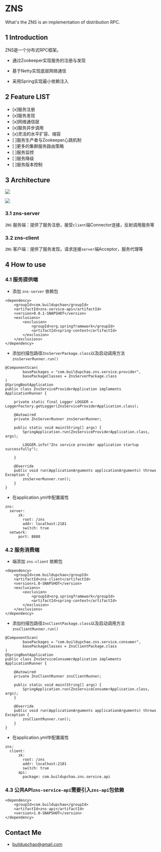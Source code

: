 # ZNS
What's the ZNS is an implementation of distribution RPC.

## 1 Introduction

ZNS是一个分布式RPC框架。

- 通过Zookeeper实现服务的注册与发现

- 基于Netty实现底层网络通信

- 采用Spring实现最小依赖注入

## 2 Feature LIST

* [x]服务注册
* [x]服务发现
* [x]网络通信层
* [x]服务异步调用
* [x]灵活的水平扩容、缩容
* [ ]服务生产者与Zookeeper心跳机制
* [ ]更多的集群服务路由策略
* [ ]服务监控
* [ ]服务降级
* [ ]服务版本控制


## 3 Architecture

![](https://github.com/buildupchao/ImgStore/blob/master/blog/RPC%E5%8E%9F%E7%90%86.png?raw=true)

![](https://github.com/buildupchao/ImgStore/blob/master/blog/zns.png?raw=true)

### 3.1 zns-server

`ZNS` 服务端：提供了服务注册，接受`client`端Connector连接，反射调用服务等

### 3.2 zns-client

`ZNS` 客户端：提供了服务发现，请求连接`server`端Acceptor，服务代理等

## 4 How to use

### 4.1 服务提供端

- 添加 `zns-server` 依赖包

```
<dependency>
    <groupId>com.buildupchao</groupId>
    <artifactId>zns-service-api</artifactId>
    <version>0.0.1-SNAPSHOT</version>
    <exclusions>
        <exclusion>
            <groupId>org.springframework</groupId>
            <artifactId>spring-context</artifactId>
        </exclusion>
    </exclusions>
</dependency>    
```

- 添加扫描包路径`ZnsServerPackage.class`以及启动调用方法`znsServerRunner.run()`

```
@ComponentScan(
        basePackages = "com.buildupchao.zns.service.provider",
        basePackageClasses = ZnsServerPackage.class
)
@SpringBootApplication
public class ZnsServiceProviderApplication implements ApplicationRunner {

    private static final Logger LOGGER = LoggerFactory.getLogger(ZnsServiceProviderApplication.class);

    @Autowired
    private ZnsServerRunner znsServerRunner;

    public static void main(String[] args) {
        SpringApplication.run(ZnsServiceProviderApplication.class, args);

        LOGGER.info("Zns service provider application startup successfully");

    }

    @Override
    public void run(ApplicationArguments applicationArguments) throws Exception {
        znsServerRunner.run();
    }
}
```

- 在application.yml中配置属性

```
zns:
  server:
      zk:
        root: /zns
        addr: localhost:2181
        switch: true
  network:
      port: 8888
```

### 4.2 服务消费端

- 端添加 `zns-client` 依赖包

```
<dependency>
    <groupId>com.buildupchao</groupId>
    <artifactId>zns-client</artifactId>
    <version>1.0-SNAPSHOT</version>
    <exclusions>
        <exclusion>
            <groupId>org.springframework</groupId>
            <artifactId>spring-context</artifactId>
        </exclusion>
    </exclusions>
</dependency>
```

- 添加扫描包路径`ZnsClientPackage.class`以及启动调用方法`znsClientRunner.run()`

```
@ComponentScan(
        basePackages = "com.buildupchao.zns.service.consumer",
        basePackageClasses = ZnsClientPackage.class
)
@SpringBootApplication
public class ZnsServiceConsumerApplication implements ApplicationRunner {

    @Autowired
    private ZnsClientRunner znsClientRunner;

    public static void main(String[] args) {
        SpringApplication.run(ZnsServiceConsumerApplication.class, args);
    }

    @Override
    public void run(ApplicationArguments applicationArguments) throws Exception {
        znsClientRunner.run();
    }
}
```

- 在application.yml中配置属性

```
zns:
  client:
      zk:
        root: /zns
        addr: localhost:2181
        switch: true
      api:
        package: com.buildupchao.zns.service.api
```

### 4.3 公共API`zns-service-api`需要引入`zns-api`包依赖

```
<dependency>
    <groupId>com.buildupchao</groupId>
    <artifactId>zns-api</artifactId>
    <version>1.0-SNAPSHOT</version>
</dependency>
```

## Contact Me

- [buildupchao@gmail.com](buildupchao@gmail.com)